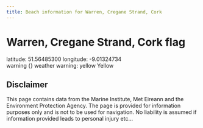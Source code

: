 ```yaml
---
title: Beach information for Warren, Cregane Strand, Cork
---
```

# Warren, Cregane Strand, Cork <span class="material-icons blue-flag">flag</span>

<div class="location-info">latitude: 51.56485300 longitude: -9.01324734</div>
<div class="met-eireann-warnings"><span class="material-icons {}-warning">warning</span>&nbsp;{} weather warning: yellow Yellow&nbsp;</div>
<div></div>

## Disclaimer

This page contains data from the Marine Institute, 
Met Eireann and the Environment Protection Agency. The page is provided for
information purposes only and is not to be used for navigation. No liability 
is assumed if information provided leads to personal injury etc...